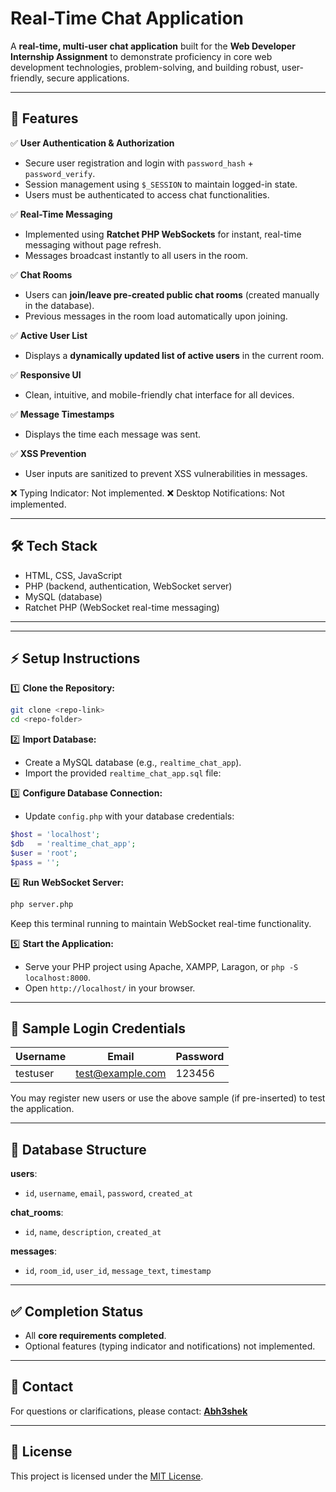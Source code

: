 # Real-Time Chat Application

A **real-time, multi-user chat application** built for the **Web Developer Internship Assignment** to demonstrate proficiency in core web development technologies, problem-solving, and building robust, user-friendly, secure applications.

---

## 🚀 Features

✅ **User Authentication & Authorization**

- Secure user registration and login with `password_hash` + `password_verify`.
- Session management using `$_SESSION` to maintain logged-in state.
- Users must be authenticated to access chat functionalities.

✅ **Real-Time Messaging**

- Implemented using **Ratchet PHP WebSockets** for instant, real-time messaging without page refresh.
- Messages broadcast instantly to all users in the room.

✅ **Chat Rooms**

- Users can **join/leave pre-created public chat rooms** (created manually in the database).
- Previous messages in the room load automatically upon joining.

✅ **Active User List**

- Displays a **dynamically updated list of active users** in the current room.

✅ **Responsive UI**

- Clean, intuitive, and mobile-friendly chat interface for all devices.

✅ **Message Timestamps**

- Displays the time each message was sent.

✅ **XSS Prevention**

- User inputs are sanitized to prevent XSS vulnerabilities in messages.

❌ Typing Indicator: Not implemented.
❌ Desktop Notifications: Not implemented.

---

## 🛠️ Tech Stack

- HTML, CSS, JavaScript
- PHP (backend, authentication, WebSocket server)
- MySQL (database)
- Ratchet PHP (WebSocket real-time messaging)

---

---

## ⚡ Setup Instructions

1️⃣ **Clone the Repository:**

```bash
git clone <repo-link>
cd <repo-folder>
```

2️⃣ **Import Database:**

- Create a MySQL database (e.g., `realtime_chat_app`).
- Import the provided `realtime_chat_app.sql` file:

3️⃣ **Configure Database Connection:**

- Update `config.php` with your database credentials:

```php
$host = 'localhost';
$db   = 'realtime_chat_app';
$user = 'root';
$pass = '';
```

4️⃣ **Run WebSocket Server:**

```bash
php server.php
```

Keep this terminal running to maintain WebSocket real-time functionality.

5️⃣ **Start the Application:**

- Serve your PHP project using Apache, XAMPP, Laragon, or `php -S localhost:8000`.
- Open `http://localhost/` in your browser.

---

## 🪪 Sample Login Credentials

| Username | Email                                       | Password |
| -------- | ------------------------------------------- | -------- |
| testuser | [test@example.com](mailto:test@example.com) | 123456   |

You may register new users or use the above sample (if pre-inserted) to test the application.

---

## 📜 Database Structure

**users**:

- `id`, `username`, `email`, `password`, `created_at`

**chat_rooms**:

- `id`, `name`, `description`, `created_at`

**messages**:

- `id`, `room_id`, `user_id`, `message_text`, `timestamp`

---

## ✅ Completion Status

- All **core requirements completed**.
- Optional features (typing indicator and notifications) not implemented.

---

## 📧 Contact

For questions or clarifications, please contact:
**[Abh3shek](https://github.com/Abh3shek)**

---

## 📄 License

This project is licensed under the [MIT License](LICENSE).
